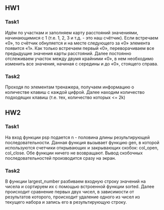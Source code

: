 ## HW1
### Task1 
Идём по участкам и заполняем карту расстояний значениями, начинающимися с 1 (т.е. 1, 2, 3 и т.д. - это наш счётчик). Если встречаем «0», то счётчик обнуляется и на месте следующего за «0» элемента появится «1». Как только встречаем первый «0», переворачиваем все предыдущие значения карты расстояний. Далее постоянно отслеживаем участок между двумя крайними «0», в нем необходимо изменить все значения, начиная с середины и до «0», стоящего справа. 

### Task2
Проходя по элементам тренажера, получаем информацию о количестве клавиш с каждой цифрой. Далее находим количество подходящих клавиш (т.е. тех, количество которых <= 2k)

## HW2
### Task1
На вход функции psp подается n - половина длины результирующей последовательности. Данная функция вызывает функцию gen, в которой используются счетчики открывающих и закрывающих скобок: col_open, col_close. Обе функции ничего не возвращают. Вывод скобочных последовательностей производится сразу на экран.

### Task2
В функции largest_number разбиваем входную строку значений на чисела и сортируем их с помощью встроенной функции sorted. Далее происходит сравнение первых двух чисел, в зависимости от результатов которого, происходит удаление одного из чисел из текущего набора и запись его в результирующую строку.
